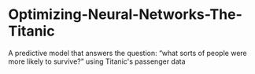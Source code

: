 # Optimizing-Neural-Networks-The-Titanic
A predictive model that answers the question: “what sorts of people were more likely to survive?” using Titanic's passenger data
